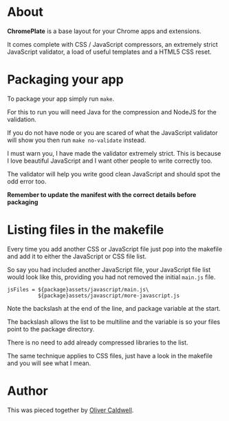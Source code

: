 # About

**ChromePlate** is a base layout for your Chrome apps and extensions.

It comes complete with CSS / JavaScript compressors, an extremely strict JavaScript validator, a load of useful templates and a HTML5 CSS reset.

# Packaging your app

To package your app simply run `make`.

For this to run you will need Java for the compression and NodeJS for the validation.

If you do not have node or you are scared of what the JavaScript validator will show you then run `make no-validate` instead.

I must warn you, I have made the validator extremely strict. This is because I love beautiful JavaScript and I want other people to write correctly too.

The validator will help you write good clean JavaScript and should spot the odd error too.

**Remember to update the manifest with the correct details before packaging**

# Listing files in the makefile

Every time you add another CSS or JavaScript file just pop into the makefile and add it to either the JavaScript or CSS file list.

So say you had included another JavaScript file, your JavaScript file list would look like this, providing you had not removed the initial `main.js` file.

    jsFiles = ${package}assets/javascript/main.js\
              ${package}assets/javascript/more-javascript.js

Note the backslash at the end of the line, and package variable at the start.

The backslash allows the list to be multiline and the variable is so your files point to the package directory.

There is no need to add already compressed libraries to the list.

The same technique applies to CSS files, just have a look in the makefile and you will see what I mean.

# Author

This was pieced together by [Oliver Caldwell](http://olivercaldwell.co.uk/).